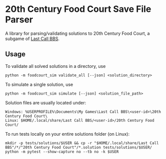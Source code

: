 # 20th Century Food Court Save File Parser

A library for parsing/validating solutions to 20th Century Food Court, a subgame of [Last Call BBS](https://zachtronics.com/last-call-bbs/).

## Usage

To validate all solved solutions in a directory, use
```
python -m foodcourt_sim validate_all [--json] <solution_directory>
```

To simulate a single solution, use
```
python -m foodcourt_sim simulate [--json] <solution_file_path>
```

Solution files are usually located under:
```
Windows: %USERPROFILE%\Documents\My Games\Last Call BBS\<user-id>\20th Century Food Court\
Linux: $HOME/.local/share/Last Call BBS/<user-id>/20th Century Food Court/
```

To run tests locally on your entire solutions folder (on Linux):
```
mkdir -p tests/solutions/$USER && cp -r "$HOME/.local/share/Last Call BBS"/*/"20th Century Food Court"/*.solution tests/solutions/$USER/
python -m pytest --show-capture no --tb no -k $USER
```
